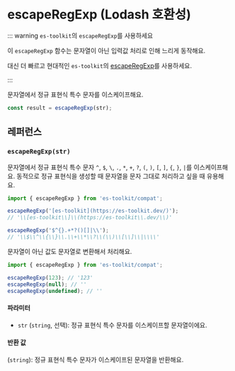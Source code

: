 # escapeRegExp (Lodash 호환성)

::: warning `es-toolkit`의 `escapeRegExp`를 사용하세요

이 `escapeRegExp` 함수는 문자열이 아닌 입력값 처리로 인해 느리게 동작해요.

대신 더 빠르고 현대적인 `es-toolkit`의 [escapeRegExp](../../string/escapeRegExp.md)를 사용하세요.

:::

문자열에서 정규 표현식 특수 문자를 이스케이프해요.

```typescript
const result = escapeRegExp(str);
```

## 레퍼런스

### `escapeRegExp(str)`

문자열에서 정규 표현식 특수 문자 `^`, `$`, `\`, `.`, `*`, `+`, `?`, `(`, `)`, `[`, `]`, `{`, `}`, `|`를 이스케이프해요. 동적으로 정규 표현식을 생성할 때 문자열을 문자 그대로 처리하고 싶을 때 유용해요.

```typescript
import { escapeRegExp } from 'es-toolkit/compat';

escapeRegExp('[es-toolkit](https://es-toolkit.dev/)');
// '\\[es-toolkit\\]\\(https://es-toolkit\\.dev/\\)'

escapeRegExp('$^{}.+*?()[]|\\');
// '\\$\\^\\{\\}\\.\\+\\*\\?\\(\\)\\[\\]\\|\\\\'
```

문자열이 아닌 값도 문자열로 변환해서 처리해요.

```typescript
import { escapeRegExp } from 'es-toolkit/compat';

escapeRegExp(123); // '123'
escapeRegExp(null); // ''
escapeRegExp(undefined); // ''
```

#### 파라미터

- `str` (`string`, 선택): 정규 표현식 특수 문자를 이스케이프할 문자열이에요.

#### 반환 값

(`string`): 정규 표현식 특수 문자가 이스케이프된 문자열을 반환해요.
